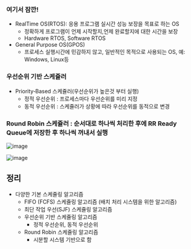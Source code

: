 
### 여기서 잠깐!

+ RealTime OS(RTOS): 응용 프로그램 실시간 성능 보장을 목표로 하는 OS
  - 정확하게 프로그램이 언제 시작할지,언제 완료할지에 대한 시간을 보장
  - Hardware RTOS, Software RTOS
+ General Purpose OS(GPOS)
  - 프로세스 실행시간에 민감하지 않고, 일반적인 목적으로 사용되는 OS, 예: Windows, Linux등
  
### 우선순위 기반 스케쥴러

+ Priority‑Based 스케쥴러(우선순위가 높은것 부터 실행)
  - 정적 우선순위 : 프로세스마다 우선순위를 미리 지정
  - 동적 우선순위 : 스케쥴러가 상황에 따라 우선순위를 동적으로 변경
  
### Round Robin 스케쥴러 : 순서대로 하나씩 처리한 후에 RR Ready Queue에 저장한 후 하나씩 꺼내서 실행

![image](https://user-images.githubusercontent.com/49984996/94988824-05377880-05ab-11eb-8797-01d4b6e089f5.png)

![image](https://user-images.githubusercontent.com/49984996/94988909-a0c8e900-05ab-11eb-89d5-2a80f0d1f064.png)

## 정리

+ 다양한 기본 스케쥴링 알고리즘
  - FIFO (FCFS) 스케쥴링 알고리즘 (배치 처리 시스템을 위한 알고리즘)
  - 최단 작업 우선(SJF) 스케쥴링 알고리즘
  - 우선순위 기반 스케쥴링 알고리즘
    - 정적 우선순위, 동적 우선순위
  - Round Robin 스케쥴링 알고리즘
    - 시분할 시스템 기반으로 함
